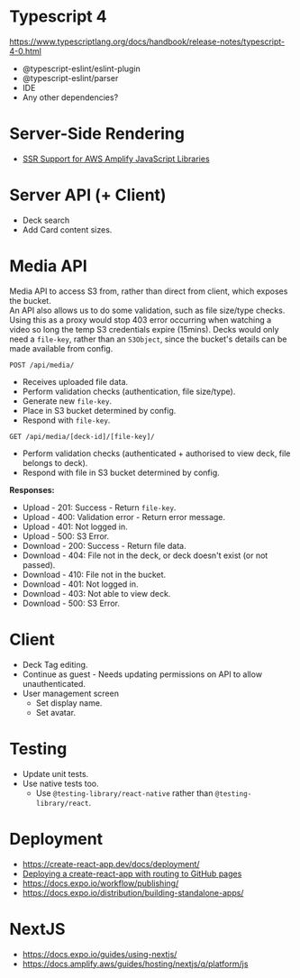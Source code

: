 # Typescript 4
https://www.typescriptlang.org/docs/handbook/release-notes/typescript-4-0.html
  * @typescript-eslint/eslint-plugin
  * @typescript-eslint/parser
  * IDE
  * Any other dependencies?
  
# Server-Side Rendering
* [SSR Support for AWS Amplify JavaScript Libraries](https://aws.amazon.com/blogs/mobile/ssr-support-for-aws-amplify-javascript-libraries/)

# Server API (+ Client)
* Deck search
* Add Card content sizes.

# Media API
Media API to access S3 from, rather than direct from client, which exposes the bucket.  
An API also allows us to do some validation, such as file size/type checks.
Using this as a proxy would stop 403 error occurring when watching a video so long the temp S3 credentials expire (15mins).
Decks would only need a `file-key`, rather than an `S3Object`, since the bucket's details can be made available from config.

`POST /api/media/`
* Receives uploaded file data.
* Perform validation checks (authentication, file size/type).
* Generate new `file-key`.
* Place in S3 bucket determined by config.
* Respond with `file-key`. 

`GET /api/media/[deck-id]/[file-key]/` 
* Perform validation checks (authenticated + authorised to view deck, file belongs to deck).
* Respond with file in S3 bucket determined by config.

**Responses:**
* Upload - 201: Success - Return `file-key`.
* Upload - 400: Validation error - Return error message.
* Upload - 401: Not logged in.
* Upload - 500: S3 Error.
* Download - 200: Success - Return file data.
* Download - 404: File not in the deck, or deck doesn't exist (or not passed).
* Download - 410: File not in the bucket.
* Download - 401: Not logged in.
* Download - 403: Not able to view deck.
* Download - 500: S3 Error.

# Client
* Deck Tag editing.
* Continue as guest - Needs updating permissions on API to allow unauthenticated.
* User management screen
  * Set display name.
  * Set avatar.

# Testing
* Update unit tests.
* Use native tests too.
  * Use `@testing-library/react-native` rather than `@testing-library/react`.

# Deployment
* https://create-react-app.dev/docs/deployment/
* [Deploying a create-react-app with routing to GitHub pages](https://medium.com/@bennirus/deploying-a-create-react-app-with-routing-to-github-pages-f386b6ce84c2)
* https://docs.expo.io/workflow/publishing/
* https://docs.expo.io/distribution/building-standalone-apps/

# NextJS
* https://docs.expo.io/guides/using-nextjs/
* https://docs.amplify.aws/guides/hosting/nextjs/q/platform/js